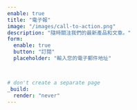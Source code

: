 ```yaml
---
enable: true
title: "電子報"
image: "/images/call-to-action.png"
description: "隨時關注我們的最新產品和文章。"
form:
  enable: true
  button: "訂閱"
  placeholder: "輸入您的電子郵件地址"



# don't create a separate page
_build:
  render: "never"
---
```

